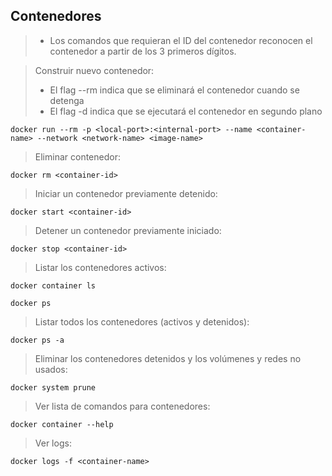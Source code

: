 ## Contenedores
> - Los comandos que requieran el ID del contenedor reconocen el contenedor a partir de los 3 primeros dígitos.

> Construir nuevo contenedor:
> - El flag --rm indica que se eliminará el contenedor cuando se detenga
> - El flag -d indica que se ejecutará el contenedor en segundo plano
```shell script
docker run --rm -p <local-port>:<internal-port> --name <container-name> --network <network-name> <image-name>
```

> Eliminar contenedor:
```shell script
docker rm <container-id>
```

> Iniciar un contenedor previamente detenido:
```shell script
docker start <container-id>
```

> Detener un contenedor previamente iniciado:
```shell script
docker stop <container-id>
```

> Listar los contenedores activos:
```shell script
docker container ls
```
```shell script
docker ps 
```

> Listar todos los contenedores (activos y detenidos):
```shell script
docker ps -a
```

> Eliminar los contenedores detenidos y los volúmenes y redes no usados:
```shell script
docker system prune
```

> Ver lista de comandos para contenedores:
```shell script
docker container --help
```

> Ver logs:
```shell script
docker logs -f <container-name>
```